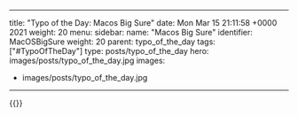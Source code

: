 
---
title: "Typo of the Day: Macos Big Sure"
date: Mon Mar 15 21:11:58 +0000 2021
weight: 20
menu:
  sidebar:
    name: "Macos Big Sure"
    identifier: MacOSBigSure
    weight: 20
    parent: typo_of_the_day
tags: ["#TypoOfTheDay"]
type: posts/typo_of_the_day
hero: images/posts/typo_of_the_day.jpg
images:
- images/posts/typo_of_the_day.jpg
---


{{<tweet user="mariatta" id="1371569887739449346">}}

